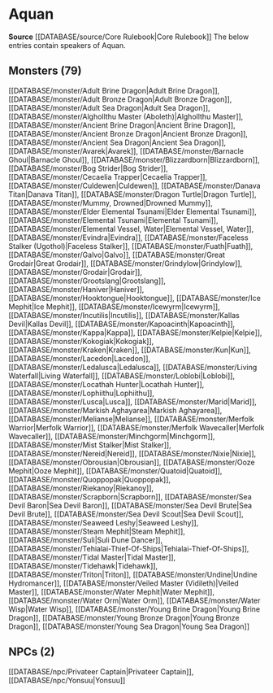 ﻿---
id: '14'
name: Aquan
rarity: Uncommon
source: '[[DATABASE/source/Core Rulebook|Core Rulebook]]'
trait:
- '[[DATABASE/trait/Uncommon|Uncommon]]'
type: Language

---
# Aquan

**Source** [[DATABASE/source/Core Rulebook|Core Rulebook]] 
The below entries contain speakers of Aquan.

## Monsters (79)

[[DATABASE/monster/Adult Brine Dragon|Adult Brine Dragon]], [[DATABASE/monster/Adult Bronze Dragon|Adult Bronze Dragon]], [[DATABASE/monster/Adult Sea Dragon|Adult Sea Dragon]], [[DATABASE/monster/Alghollthu Master (Aboleth)|Alghollthu Master]], [[DATABASE/monster/Ancient Brine Dragon|Ancient Brine Dragon]], [[DATABASE/monster/Ancient Bronze Dragon|Ancient Bronze Dragon]], [[DATABASE/monster/Ancient Sea Dragon|Ancient Sea Dragon]], [[DATABASE/monster/Avarek|Avarek]], [[DATABASE/monster/Barnacle Ghoul|Barnacle Ghoul]], [[DATABASE/monster/Blizzardborn|Blizzardborn]], [[DATABASE/monster/Bog Strider|Bog Strider]], [[DATABASE/monster/Cecaelia Trapper|Cecaelia Trapper]], [[DATABASE/monster/Culdewen|Culdewen]], [[DATABASE/monster/Danava Titan|Danava Titan]], [[DATABASE/monster/Dragon Turtle|Dragon Turtle]], [[DATABASE/monster/Mummy, Drowned|Drowned Mummy]], [[DATABASE/monster/Elder Elemental Tsunami|Elder Elemental Tsunami]], [[DATABASE/monster/Elemental Tsunami|Elemental Tsunami]], [[DATABASE/monster/Elemental Vessel, Water|Elemental Vessel, Water]], [[DATABASE/monster/Evindra|Evindra]], [[DATABASE/monster/Faceless Stalker (Ugothol)|Faceless Stalker]], [[DATABASE/monster/Fuath|Fuath]], [[DATABASE/monster/Galvo|Galvo]], [[DATABASE/monster/Great Grodair|Great Grodair]], [[DATABASE/monster/Grindylow|Grindylow]], [[DATABASE/monster/Grodair|Grodair]], [[DATABASE/monster/Grootslang|Grootslang]], [[DATABASE/monster/Haniver|Haniver]], [[DATABASE/monster/Hooktongue|Hooktongue]], [[DATABASE/monster/Ice Mephit|Ice Mephit]], [[DATABASE/monster/Icewyrm|Icewyrm]], [[DATABASE/monster/Incutilis|Incutilis]], [[DATABASE/monster/Kallas Devil|Kallas Devil]], [[DATABASE/monster/Kapoacinth|Kapoacinth]], [[DATABASE/monster/Kappa|Kappa]], [[DATABASE/monster/Kelpie|Kelpie]], [[DATABASE/monster/Kokogiak|Kokogiak]], [[DATABASE/monster/Kraken|Kraken]], [[DATABASE/monster/Kun|Kun]], [[DATABASE/monster/Lacedon|Lacedon]], [[DATABASE/monster/Ledalusca|Ledalusca]], [[DATABASE/monster/Living Waterfall|Living Waterfall]], [[DATABASE/monster/Loblobi|Loblobi]], [[DATABASE/monster/Locathah Hunter|Locathah Hunter]], [[DATABASE/monster/Lophiithu|Lophiithu]], [[DATABASE/monster/Lusca|Lusca]], [[DATABASE/monster/Marid|Marid]], [[DATABASE/monster/Markish Aghayarea|Markish Aghayarea]], [[DATABASE/monster/Melianse|Melianse]], [[DATABASE/monster/Merfolk Warrior|Merfolk Warrior]], [[DATABASE/monster/Merfolk Wavecaller|Merfolk Wavecaller]], [[DATABASE/monster/Minchgorm|Minchgorm]], [[DATABASE/monster/Mist Stalker|Mist Stalker]], [[DATABASE/monster/Nereid|Nereid]], [[DATABASE/monster/Nixie|Nixie]], [[DATABASE/monster/Obrousian|Obrousian]], [[DATABASE/monster/Ooze Mephit|Ooze Mephit]], [[DATABASE/monster/Quatoid|Quatoid]], [[DATABASE/monster/Quoppopak|Quoppopak]], [[DATABASE/monster/Riekanoy|Riekanoy]], [[DATABASE/monster/Scrapborn|Scrapborn]], [[DATABASE/monster/Sea Devil Baron|Sea Devil Baron]], [[DATABASE/monster/Sea Devil Brute|Sea Devil Brute]], [[DATABASE/monster/Sea Devil Scout|Sea Devil Scout]], [[DATABASE/monster/Seaweed Leshy|Seaweed Leshy]], [[DATABASE/monster/Steam Mephit|Steam Mephit]], [[DATABASE/monster/Suli|Suli Dune Dancer]], [[DATABASE/monster/Tehialai-Thief-Of-Ships|Tehialai-Thief-Of-Ships]], [[DATABASE/monster/Tidal Master|Tidal Master]], [[DATABASE/monster/Tidehawk|Tidehawk]], [[DATABASE/monster/Triton|Triton]], [[DATABASE/monster/Undine|Undine Hydromancer]], [[DATABASE/monster/Veiled Master (Vidileth)|Veiled Master]], [[DATABASE/monster/Water Mephit|Water Mephit]], [[DATABASE/monster/Water Orm|Water Orm]], [[DATABASE/monster/Water Wisp|Water Wisp]], [[DATABASE/monster/Young Brine Dragon|Young Brine Dragon]], [[DATABASE/monster/Young Bronze Dragon|Young Bronze Dragon]], [[DATABASE/monster/Young Sea Dragon|Young Sea Dragon]]

## NPCs (2)

[[DATABASE/npc/Privateer Captain|Privateer Captain]], [[DATABASE/npc/Yonsuu|Yonsuu]]